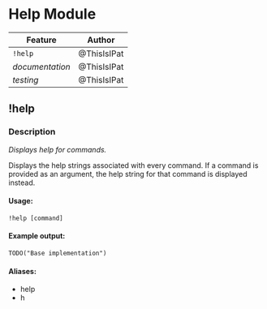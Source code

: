 # Help Module

| Feature         | Author          |
| --------------- |:---------------:|
| `!help`         | @ThisIsIPat     |
| _documentation_ | @ThisIsIPat     |
| _testing_       | @ThisIsIPat     |

## !help

### Description
_Displays help for commands._

Displays the help strings associated with every command.
If a command is provided as an argument, the help string for that command is displayed instead.

#### Usage:
```
!help [command]
```

#### Example output:
```
TODO("Base implementation")
```

#### Aliases:
* help
* h
